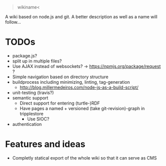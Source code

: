 >wikiname<

A wiki based on node.js and git. A better description as well as a name will follow...

TODOs
=====
* package.js?
* split up in multiple files?
* Use AJAX instead of websockets? -> <https://npmjs.org/package/request> ?
* Simple navigation based on directory structure
* buildprocess including minimizing, linting, tag-generation
    * <http://blog.millermedeiros.com/node-js-as-a-build-script/>
* unit-testing (travis?)
* semantic support
    * Direct support for entering (turtle-)RDF
    * Have pages a named + versioned (take git-revision)-graph in tripplestore
        * Use SIOC?
* authentication

Features and ideas
==================

* Completly statical export of the whole wiki so that it can serve as CMS

